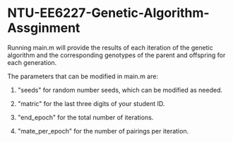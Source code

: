 # NTU-EE6227-Genetic-Algorithm-Assginment

Running main.m will provide the results of each iteration of the genetic algorithm and the corresponding genotypes of the parent and offspring for each generation.

The parameters that can be modified in main.m are:

1. "seeds" for random number seeds, which can be modified as needed.

2. "matric" for the last three digits of your student ID.

3. "end_epoch" for the total number of iterations.

4. "mate_per_epoch" for the number of pairings per iteration.
